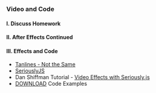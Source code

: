 ### Video and Code

#### I. Discuss Homework

#### II. After Effects Continued

#### III. Effects and Code
* [Tanlines - Not the Same](http://www.notthesa.me/)
* [SeriouslyJS](https://github.com/brianchirls/Seriously.js/)
* Dan Shiffman Tutorial - [Video Effects with Seriously.js](https://www.youtube.com/watch?v=jdKep6jo7b0)
* [DOWNLOAD](https://dl.dropboxusercontent.com/u/9648298/p5_seriously_examples.zip) Code Examples

